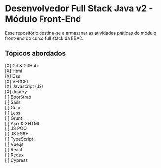 # Desenvolvedor Full Stack Java v2 - Módulo Front-End

Esse repositório destina-se a armazenar as atividades práticas do módulo front-end do curso full stack da EBAC.

## Tópicos abordados

[X] Git & GitHub  
[X] Html  
[X] Css  
[X] VERCEL  
[X] Javascript (JS)  
[X] Jquery  
[ ] BootStrap  
[ ] Sass  
[ ] Gulp  
[ ] Less  
[ ] Grunt  
[ ] Ajax & XHTML  
[ ] JS POO  
[ ] JS ES6+  
[ ] TypeScript  
[ ] Vue.js  
[ ] React  
[ ] Redux  
[ ] Cypress
